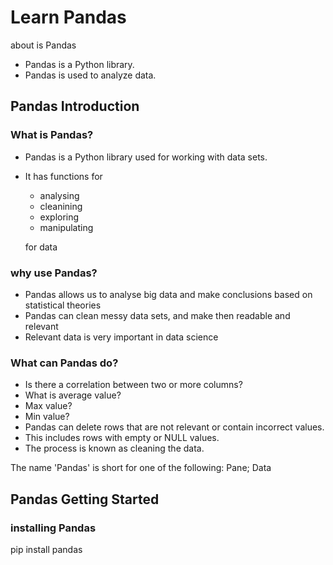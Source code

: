 # Learn Pandas

about is Pandas
- Pandas is a Python library.
- Pandas is used to analyze data.

## Pandas Introduction

### What is Pandas?
- Pandas is a Python library used for working with data sets.
- It has functions for 
    - analysing
    - cleanining
    - exploring
    - manipulating 
     
     for data
### why use Pandas?
- Pandas allows us to analyse big data and make conclusions based on statistical theories
- Pandas can clean messy data sets, and make then readable and relevant
- Relevant data is very important in data science

### What can Pandas do?
- Is there a correlation between two or more columns?
- What is average value?
- Max value?
- Min value?
- Pandas can delete rows that are not relevant or contain incorrect values.
- This includes rows with empty or NULL values.
- The process is known as cleaning the data.

The name 'Pandas' is short for one of the following: Pane; Data

## Pandas Getting Started

### installing Pandas

pip install pandas


